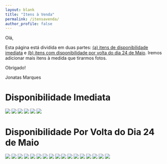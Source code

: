 ```yaml
---
layout: blank
title: "Itens à Venda"
permalink: /itensavenda/
author_profile: false
---
```


Olá,

Esta página está dividida em duas partes: [(a) itens de disponibilidade imediata](#disponibilidade-imediata) e [(b) itens com disponibilidade por volta do dia 24 de Maio](#disponibilidade-por-volta-do-dia-24-de-maio). Iremos adicionar mais itens à medida que tirarmos fotos.

Obrigado!

Jonatas Marques

# Disponibilidade Imediata

![](../images/its/003.jpeg)
![](../images/its/004.jpeg)
![](../images/its/005.jpeg)
![](../images/its/006.jpeg)
![](../images/its/007.jpeg)
![](../images/its/008.jpeg)

# Disponibilidade Por Volta do Dia 24 de Maio

![](../images/its/014.jpeg)
![](../images/its/015.jpeg)
![](../images/its/016.jpeg)
![](../images/its/017.jpeg)
![](../images/its/018.jpeg)
![](../images/its/019.jpeg)
![](../images/its/020.jpeg)
![](../images/its/022.jpeg)
![](../images/its/023.jpeg)
![](../images/its/024.jpeg)
![](../images/its/025.jpeg)
![](../images/its/026.jpeg)
![](../images/its/027.jpeg)
![](../images/its/028.jpeg)
![](../images/its/029.jpeg)
![](../images/its/030.jpeg)
![](../images/its/031.jpeg)
